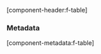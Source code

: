 [component-header:f-table]

<mm-fragment-table-demo></mm-fragment-table-demo>

### Metadata
[component-metadata:f-table]